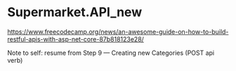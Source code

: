 # Supermarket.API_new
https://www.freecodecamp.org/news/an-awesome-guide-on-how-to-build-restful-apis-with-asp-net-core-87b818123e28/

Note to self: resume from Step 9 — Creating new Categories (POST api verb)